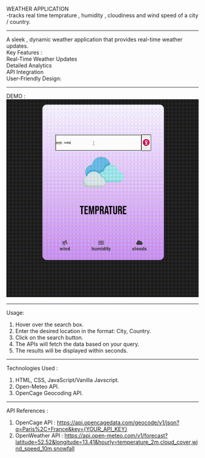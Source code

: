 
WEATHER APPLICATION <br>
-tracks real time temprature , humidity , cloudiness and wind speed of a city / country.
__________________________________________
A sleek , dynamic weather application that provides real-time weather updates. <br>
Key Features : <br>
Real-Time Weather Updates<br>
Detailed Analytics<br>
API Integration<br>
User-Friendly Design:<br>
__________________________________________
DEMO : <br>
![demo](demo.gif)
__________________________________________
Usage:

1. Hover over the search box. <br>
2. Enter the desired location in the format: City, Country.<br>
3. Click on the search button.<br>
4. The APIs will fetch the data based on your query.<br>
5. The results will be displayed within seconds.<br>
__________________________________________
Technologies Used : <br>
1. HTML, CSS, JavaScript/Vanilla Javscript.<br>
2. Open-Meteo API.<br>
3. OpenCage Geocoding API.<br>
__________________________________________

 API References : <br>
 1. OpenCage API :  https://api.opencagedata.com/geocode/v1/json?q=Paris%2C+France&key={YOUR_API_KEY}
 2. OpenWeather API : https://api.open-meteo.com/v1/forecast?latitude=52.52&longitude=13.41&hourly=temperature_2m,cloud_cover,wind_speed_10m,snowfall
